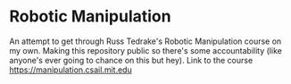 # Robotic Manipulation

An attempt to get through Russ Tedrake's Robotic Manipulation course on my own. 
Making this repository public so there's some accountability (like anyone's ever going to chance on this but hey). 
Link to the course https://manipulation.csail.mit.edu


